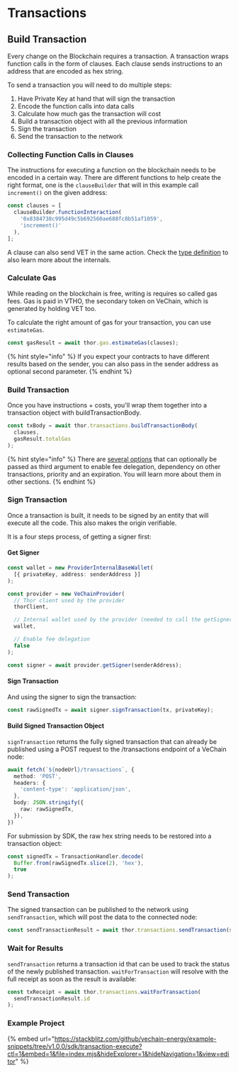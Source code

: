 # Transactions

## Build Transaction

Every change on the Blockchain requires a transaction. A transaction wraps function calls in the form of clauses. Each clause sends instructions to an address that are encoded as hex string.

To send a transaction you will need to do multiple steps:

1. Have Private Key at hand that will sign the transaction
2. Encode the function calls into data calls
3. Calculate how much gas the transaction will cost
4. Build a transaction object with all the previous information
5. Sign the transaction
6. Send the transaction to the network

### Collecting Function Calls in Clauses

The instructions for executing a function on the blockchain needs to be encoded in a certain way. There are different functions to help create the right format, one is the `clauseBuilder` that will in this example call `increment()` on the given address:

```typescript
const clauses = [
  clauseBuilder.functionInteraction(
    '0x8384738c995d49c5b692560ae688fc8b51af1059',
    'increment()'
  ),
];
```

A clause can also send VET in the same action. Check the [type definition](https://tsdocs.dev/docs/@vechain/sdk-network/latest/interfaces/_internal_.TransactionClause.html) to also learn more about the internals.

### Calculate Gas

While reading on the blockchain is free, writing is requires so called gas fees. Gas is paid in VTHO, the secondary token on VeChain, which is generated by holding VET too.

To calculate the right amount of gas for your transaction, you can use `estimateGas`.

```javascript
const gasResult = await thor.gas.estimateGas(clauses);
```

{% hint style="info" %}
If you expect your contracts to have different results based on the sender, you can also pass in the sender address as optional second parameter.
{% endhint %}

### Build Transaction

Once you have instructions + costs, you'll wrap them together into a transaction object with buildTransactionBody.

```javascript
const txBody = await thor.transactions.buildTransactionBody(
  clauses,
  gasResult.totalGas
);
```

{% hint style="info" %}
There are [several options](https://tsdocs.dev/docs/@vechain/sdk-network/latest/interfaces/network.TransactionBodyOptions.html) that can optionally be passed as third argument to enable fee delegation, dependency on other transactions, priority and an expiration. You will learn more about them in other sections.
{% endhint %}

### Sign Transaction

Once a transaction is built, it needs to be signed by an entity that will execute all the code. This also makes the origin verifiable.

It is a four steps process, of getting a signer first:

#### Get Signer

```typescript
const wallet = new ProviderInternalBaseWallet(
  [{ privateKey, address: senderAddress }]
);

const provider = new VeChainProvider(
  // Thor client used by the provider
  thorClient,

  // Internal wallet used by the provider (needed to call the getSigner() method)
  wallet,

  // Enable fee delegation
  false
);

const signer = await provider.getSigner(senderAddress);
```

#### Sign Transaction

And using the signer to sign the transaction:

```javascript
const rawSignedTx = await signer.signTransaction(tx, privateKey);
```

#### Build Signed Transaction Object

`signTransaction` returns the fully signed transaction that can already be published using a POST request to the /transactions endpoint of a VeChain node:

```typescript
await fetch(`${nodeUrl}/transactions`, {
  method: 'POST',
  headers: {
    'content-type': 'application/json',
  },
  body: JSON.stringify({
    raw: rawSignedTx,
  }),
})
```

For submission by SDK, the raw hex string needs to be restored into a transaction object:

```typescript
const signedTx = TransactionHandler.decode(
  Buffer.from(rawSignedTx.slice(2), 'hex'),
  true
);
```

### Send Transaction

The signed transaction can be published to the network using `sendTransaction`, which will post the data to the connected node:

```javascript
const sendTransactionResult = await thor.transactions.sendTransaction(signedTx);
```

### Wait for Results

`sendTransaction` returns a transaction id that can be used to track the status of the newly published transaction. `waitForTransaction` will resolve with the full receipt as soon as the result is available:

```javascript
const txReceipt = await thor.transactions.waitForTransaction(
  sendTransactionResult.id
);
```

### Example Project

{% embed url="https://stackblitz.com/github/vechain-energy/example-snippets/tree/v1.0.0/sdk/transaction-execute?ctl=1&embed=1&file=index.mjs&hideExplorer=1&hideNavigation=1&view=editor" %}
